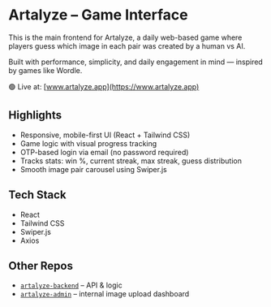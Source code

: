 # Artalyze – Game Interface

This is the main frontend for Artalyze, a daily web-based game where players guess which image in each pair was created by a human vs AI.

Built with performance, simplicity, and daily engagement in mind — inspired by games like Wordle.

🟢 Live at: [www.artalyze.app](https://www.artalyze.app)

## Highlights

- Responsive, mobile-first UI (React + Tailwind CSS)
- Game logic with visual progress tracking
- OTP-based login via email (no password required)
- Tracks stats: win %, current streak, max streak, guess distribution
- Smooth image pair carousel using Swiper.js

## Tech Stack

- React
- Tailwind CSS
- Swiper.js
- Axios

## Other Repos

- [`artalyze-backend`](https://github.com/TimVanC/artalyze-backend) – API & logic
- [`artalyze-admin`](https://github.com/TimVanC/artalyze-admin) – internal image upload dashboard 